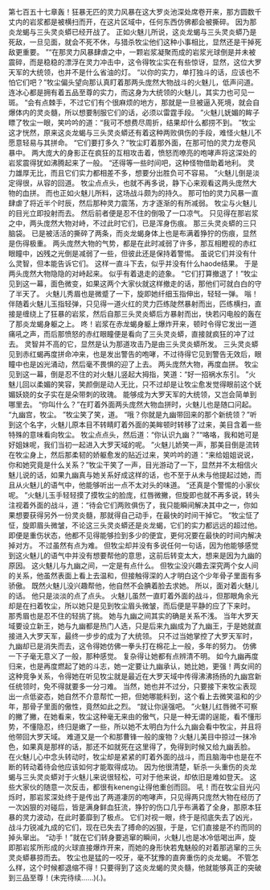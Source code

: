 第七百五十七章轰！狂暴无匹的灵力风暴在这大罗炎池深处席卷开来，那方圆数千丈内的岩浆都是被横扫而开，在这片区域中，任何东西仿佛都会被撕碎。
因为那炎龙蝎与三头灵炎蟒已经开战了。
正如火魅儿所说，这炎龙蝎与三头灵炎蟒乃是死敌，一旦见面，就会不死不休，与猎杀牧尘他们这种小事相比，显然还是干掉死敌更重要。
”“在那灵力风暴肆虐之中，一颗岩浆凝聚而成的岩浆光球倒是并未被震碎，而是稳稳的漂浮在灵力冲击中，这令得牧尘实在有些惊讶，显然，这位大罗天军的大统领，也并不是什么省油的灯。
“以你的实力，单打独斗的话，应该也不怕它们吧？”牧尘偏头望向那认真盯着那两头庞然大物战斗的火魅儿，低声问道。
连冰心都是拥有着五品至尊的实力，而这身为大统领的火魅儿，其实力也可见一斑。
“会有点棘手，不过它们有个很麻烦的地方，那就是一旦被逼入死境，就会自爆体内的灵炎髓，所以想要制服它们的话，必须以雷霆手段。
”火魅儿妩媚的眸子瞟了牧尘一眼，笑吟吟的道：“我可不想费尽周折，结果却什么都捞不到。
”牧尘这才恍然，原来这炎龙蝎与三头灵炎蟒还有着这种两败俱伤的手段，难怪火魅儿不愿意轻易与其拼命。
“它们要打多久？”牧尘盯着那外面，在那可怕的灵力龙卷风暴中。
两大庞大的身影正在疯狂的互相攻击着，愤怒而嘹亮的咆哮声将这深处的岩浆震得犹如沸腾起来了一般。
“还得等一些时间吧，这种怪物借助着地利。
灵力雄厚无比，而且它们实力都相差不多，想要分出胜负可不容易。
”火魅儿倒是淡定得很，从容的回道。
牧尘点点头，也就不再多说，静下心来观看这两头庞然大物的血拼。
而也正如火魅儿所料，这场战斗颇为的持久。
那可怕的灵力风暴一直肆虐了将近半个时辰，然后那种灵力震荡，方才逐渐的有所减弱。
牧尘与火魅儿的目光立即投射而去。
然后前者便是忍不住的倒吸了一口凉气。
只见得在那岩浆之中，两头庞然大物对峙，不过此时它们，已是浑身伤痕。
那三头灵炎蟒的三只脑袋。
已是被活活的撕碎了两条，而炎龙蝎身体上也是布满着狰狞的伤痕，显然是伤得极重。
两头庞然大物的气势，都是在此时减弱了许多，那互相瞪视的赤红眼瞳中，凶残之光倒是减弱了一些，但彼此还是保持着警惕。
虽说它们并没有什么灵智，但本能告诉它们。
这样一直斗下去，似乎并没有什么haode结果。
于是两头庞然大物隐隐的对峙起来。
似乎有着退走的迹象。
“它们打算撤退了！”牧尘见到这一幕，面色微变，如果这两个大家伙就这样撤走的话，那他们可就白白的守了半天了。
火魅儿秀眉也是微蹙了一下，旋即她纤细玉指伸出，轻轻一弹。
嗡！伴随着火魅儿玉指轻弹，只见得一道火红的灵力匹练陡然暴射而出，匹练横扫，直接是缠绕上了狂暴的岩浆，然后自那三头灵炎蟒后方暴射而出，快若闪电般的轰在了那炎龙蝎身躯之上。
咚！岩浆在赤龙蝎身躯上爆炸开来，顿时令得它发出一道痛吼之声，而后那愤怒的赤红眼瞳便是看向了三头灵炎蟒，直接就疯狂的冲了过去。
灵智并不高的它，显然是认为那道攻击乃是由三头灵炎蟒所发。
三头灵炎蟒见到赤红蝎再度拼命冲来，也是发出警告的咆哮，不过待得它见到警告无效后，眼瞳中也是凶光涌动，然后毫不畏惧的迎了上去。
两头庞然大物，再度血拼。
牧尘见到这一幕，倒是忍不住的对火魅儿竖起大拇指，笑道：“好一招祸水东引。
”火魅儿回以柔媚的笑容，笑颜倒是动人无比，只不过却是让牧尘愈发觉得眼前这个妩媚妖娆的女子实在是朵带刺的玫瑰。
能够成为大罗天军的大统领，又岂会简单到哪里去。
“你叫什么？”在盯着外面两头庞然大物血拼时，火魅儿也是随口问起。
“九幽宫，牧尘。
”牧尘笑了笑，道。
“哦？你就是九幽带回来的那个新统领？”听到这个名字，火魅儿原本目不转睛盯着外面的美眸顿时转移了过来，美目含着一些特殊的意味看向牧尘。
牧尘点点头，然后道：“你认识九幽？”“咯咯，我和她可是好姐妹呢，我们当初一起进入大罗天域的呢。
”火魅儿娇笑一声，那美目倒是流转在牧尘身上，然后那柔韧的娇躯愈发的贴近过来，笑吟吟的道：“来给姐姐说说，你和她究竟是什么关系？”牧尘干笑了一声，目光游动了一下，显然并不太相信火魅儿说的话，如果九幽真与她关系好成这样的话，也不至于从未与他提起过她，而且从火魅儿的语气中，他能够听出一点不太对头的味道。
“还真是个警惕的小家伙呢。
”火魅儿玉手轻轻摸了摸牧尘的脸庞，红唇微撇，但旋即也就不再多说，转头注视着外面的战斗，道：“待会它们两败俱伤了，我只能瞬间解决其中之一，你如果想要获得另外一份灵炎髓，那就得自己动手，在最快的时间干掉它。
”牧尘怔了怔，旋即眉头微皱，不论这三头灵炎蟒还是炎龙蝎，它们的实力都远远的超过他。
即便是重伤状态，他都不见得能够捡到多少的便宜，更何况要在最快的时间内解决掉对方。
不过虽然有点为难。
但牧尘却并没有多说任何一句话，因为他能够感觉到这火魅儿的语气中并没有想要帮他的意思，这前后转变太大，想来是因为九幽的原因。
这火魅儿与九幽之间，一定是有点什么。
但牧尘没兴趣去深究两个女人间的关系，他虽然表面上看上去温和，但接触得深的人才明白这个少年骨子里面有多骄傲。
既然火魅儿没兴趣帮他，他自然不会腆着脸去求她。
所以，面对着火魅儿的话。
他只是淡淡的点了点头。
火魅儿虽然一直盯着外面的战斗，但那眼角余光却是在扫着牧尘，所以她只是见到牧尘眉头微皱，而后便是平静的应了下来时。
那秀眉也是忍不住的轻挑了挑。
她与九幽之间其实的确是关系不浅。
当年大罗天域要设立新王，她与九幽都是热门人选，只是后来九幽成为了九幽王，于是她就直接进入大罗天军，最终一步步的成为了大统领。
只不过当她掌控了大罗天军时，九幽却已是消失而去，这令得她仿佛一拳头打在棉花上一般，多年的努力。
仿佛一下子毫无意义了一般，那种感觉。
复杂得让她都有点辨清不明。
如今九幽再度归来，也是再度燃起了她的斗志，她一定要让九幽承认，她比她，更强！两女间的这种竞争关系，令得她在听见牧尘就是最近在大罗天域中传得沸沸扬扬的九幽宫新任统领时，免不得就要多一分刁难。
当然，她也并不过分，只要接下来牧尘表现出一点低姿态，她自然不介意帮忙一把，但她哪能料到，这个看上去微笑温和的少年，那骨子里面的傲性，竟然如此之烈。
“就让你逞强吧。
”火魅儿红唇微不可察的撇了撇，在她看来，牧尘这种毫无来由的傲气，只是一种无谓的逞能，看不懂形势，不懂隐忍，终归是嫩了一些，所以她不太明白为什么九幽会看中牧尘，并且将他带回大罗天域。
难道又是一个和那曹锋一般的废物？火魅儿美目中掠过一抹冷色，如果真是那样的话，那还不如就死在这里得了，免得到时候又给九幽丢脸。
在火魅儿心中念头转动时，牧尘却是紧紧的盯着外面的战斗，而且脑海中也是在不断的转动着待会他应该如何才能取得成功。
因为他很清楚，斩杀一头重伤的炎龙蝎与三头灵炎蟒对于火魅儿来说很轻松，可对于他来说，却依旧是难如登天。
这些大家伙的随意一次反击，都很有keneng让得他重创而回。
吼！而在牧尘目光闪烁时，那岩浆深处终于是传出了两道凄厉的咆哮声，只见得两只庞然大物在经历了一次凶狠的对碰后，皆是满身鲜血狂流，狰狞的伤口几乎布满着了全身，那原本狂暴的灵力波动，在此时萎靡到了极点。
它们对视一眼，终于是彻底失去了凶光，战斗力锐减九成的它们，现在已失去了搏命的凶狠，于是，它们直接是不约而同的掉头窜出。
“动手！”就在它们转身要逃窜的瞬间，火魅儿也是冰冷低喝出声，旋即那岩浆所形成的火球直接爆炸开来，而她的身形快若鬼魅般的对着那逃窜的三头灵炎蟒暴掠而去。
牧尘也是猛的一咬牙，毫不犹豫的直奔重伤的炎龙蝎。
不管怎么样，这个时候都退缩不得！只要得到了这炎龙蝎的灵炎髓，他就能够真正的突破到三品至尊！(未完待续……)(.)。
